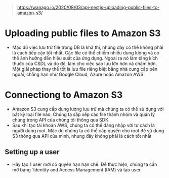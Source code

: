 > https://wanago.io/2020/08/03/api-nestjs-uploading-public-files-to-amazon-s3/
# Uploading public files to Amazon S3
- Mặc dù việc lưu trữ file trong DB là khả thi, nhưng đây có thể không phải là cách tiếp cận tốt nhất. Các file có thể chiếm nhiều dung lượng và có thể ảnh hưởng đến hiệu suất của ứng dụng. Ngoài ra nó làm tăng kích thước của CSDL và do đó, làm cho việc sao lưu lớn hơn và chậm hơn. Một giải pháp thay thế tốt là lưu file riêng biệt bằng nhà cung cấp bên ngoài, chẳng hạn như Google Cloud, Azure hoặc Amazon AWS

# Connectiong to Amazon S3
- Amazon S3 cung cấp dung lượng lưu trữ mà chúng ta có thể sử dụng với bất kỳ loại file nào. Chúng ta sắp xếp các file thành nhóm và quản lý chúng trong API của chúng tôi thông qua SDK
- Sau khi tạo tài khoản AWS, chúng ta có thể đăng nhập với tư cách là người dùng root. Mặc dù chúng ta có thể cấp quyền cho root để sử dụng S3 thông qua API của mình, nhưng đây không phải là cách tốt nhất

## Setting up a user
- Hãy tạo 1 user mới có quyền hạn hạn chế. Để thực hiện, chúng ta cần mở bảng `Identity and Access Management (IAM) và tạo user